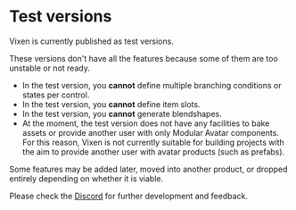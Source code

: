 ﻿---
sidebar_position: 3
---

# Test versions

Vixen is currently published as test versions.

These versions don't have all the features because some of them are too unstable or not ready.

- In the test version, you **cannot** define multiple branching conditions or states per control.
- In the test version, you **cannot** define item slots.
- In the test version, you **cannot** generate blendshapes.
- At the moment, the test version does not have any facilities to bake assets or provide another user with only Modular Avatar components. For this reason, Vixen is not currently suitable for building projects with the aim to provide another user with avatar products (such as prefabs).

Some features may be added later, moved into another product, or dropped entirely depending on whether it is viable.

Please check the [Discord](/docs/other/discord.md) for further development and feedback.
